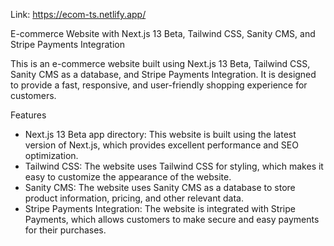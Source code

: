Link: https://ecom-ts.netlify.app/

E-commerce Website with Next.js 13 Beta, Tailwind CSS, Sanity CMS, and Stripe Payments Integration

This is an e-commerce website built using Next.js 13 Beta, Tailwind CSS, Sanity CMS as a database, and Stripe Payments Integration. It is designed to provide a fast, responsive, and user-friendly shopping experience for customers.

Features

- Next.js 13 Beta app directory: This website is built using the latest version of Next.js, which provides excellent performance and SEO optimization.
- Tailwind CSS: The website uses Tailwind CSS for styling, which makes it easy to customize the appearance of the website.
- Sanity CMS: The website uses Sanity CMS as a database to store product information, pricing, and other relevant data.
- Stripe Payments Integration: The website is integrated with Stripe Payments, which allows customers to make secure and easy payments for their purchases.
